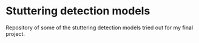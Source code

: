 # Stuttering detection models

Repository of some of the stuttering detection models tried out for my final project. 